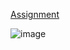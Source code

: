[Assignment](https://www.theodinproject.com/lessons/foundations-etch-a-sketch)

![image](https://github.com/user-attachments/assets/e15dc13e-24e6-40e4-b54d-91b92e31301b)
